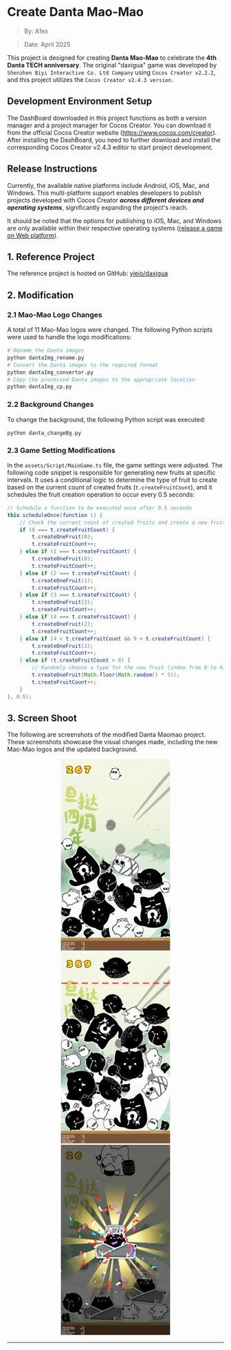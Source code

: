 # Create Danta Mao-Mao
> By: A1ex

> Date: April 2025

This project is designed for creating **Danta Mao-Mao** to celebrate the **4th Danta TECH anniversary**. The original "daxigua" game was developed by `Shenzhen Biyi Interactive Co. Ltd Company` using `Cocos Creator v2.2.2`, and this project utilizes the `Cocos Creator v2.4.3 version`.

## Development Environment Setup
The DashBoard downloaded in this project functions as both a version manager and a project manager for Cocos Creator. You can download it from the official Cocos Creator website (https://www.cocos.com/creator). After installing the DashBoard, you need to further download and install the corresponding Cocos Creator v2.4.3 editor to start project development.

## Release Instructions
Currently, the available native platforms include Android, iOS, Mac, and Windows. This multi-platform support enables developers to publish projects developed with Cocos Creator ***across different devices and operating systems***, significantly expanding the project's reach.

It should be noted that the options for publishing to iOS, Mac, and Windows are only available within their respective operating systems ([release a game on Web platform](https://docs.cocos.com/creator/2.4/manual/zh/publish/publish-web.html)).

## 1. Reference Project
The reference project is hosted on GitHub: [yieio/daxigua](https://github.com/yieio/daxigua.git)

## 2. Modification
### 2.1 Mao-Mao Logo Changes
A total of 11 Mao-Mao logos were changed. The following Python scripts were used to handle the logo modifications:
```bash
# Rename the Danta images
python dantaImg_rename.py
# Convert the Danta images to the required format
python dantaImg_convertor.py
# Copy the processed Danta images to the appropriate location
python dantaImg_cp.py
```
### 2.2 Background Changes
To change the background, the following Python script was executed:
```
python danta_changeBg.py
```
### 2.3 Game Setting Modifications
In the `assets/Script/MainGame.ts` file, the game settings were adjusted. The following code snippet is responsible for generating new fruits at specific intervals. It uses a conditional logic to determine the type of fruit to create based on the current count of created fruits (`t.createFruitCount`), and it schedules the fruit creation operation to occur every 0.5 seconds:
```java
// Schedule a function to be executed once after 0.5 seconds
this.scheduleOnce(function () {
    // Check the current count of created fruits and create a new fruit accordingly
    if (0 === t.createFruitCount) {
        t.createOneFruit(0);
        t.createFruitCount++;
    } else if (1 === t.createFruitCount) {
        t.createOneFruit(0);
        t.createFruitCount++;
    } else if (2 === t.createFruitCount) {
        t.createOneFruit(1);
        t.createFruitCount++;
    } else if (3 === t.createFruitCount) {
        t.createOneFruit(2);
        t.createFruitCount++;
    } else if (4 === t.createFruitCount) {
        t.createOneFruit(2);
        t.createFruitCount++;
    } else if (4 < t.createFruitCount && 9 > t.createFruitCount) {
        t.createOneFruit(3);
        t.createFruitCount++;
    } else if (t.createFruitCount > 8) {
        // Randomly choose a type for the new fruit (index from 0 to 4)
        t.createOneFruit(Math.floor(Math.random() * 5));
        t.createFruitCount++;
    }
}, 0.5);
```
## 3. Screen Shoot
The following are screenshots of the modified Danta Maomao project. These screenshots showcase the visual changes made, including the new Mao-Mao logos and the updated background.
<figure class="half">
<img src="dantaImgs_bg/screenShot1.jpg">
<img src="dantaImgs_bg/screenShot2.jpg">
<img src="dantaImgs_bg/screenShot3.jpg">
</figure>
<style>
img{
width: 60%;
padding-left: 20%;
}
</style>

---
